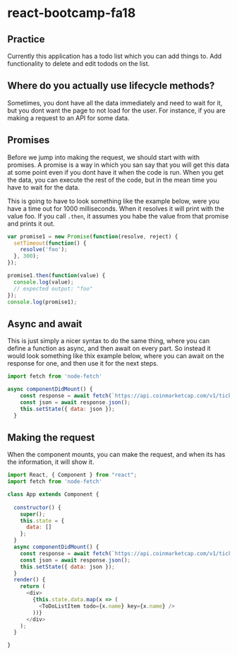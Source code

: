 # react-bootcamp-fa18

## Practice

Currently this application  has a todo list which you can add things to. Add functionality to delete and edit todods on the list. 


## Where do you actually use lifecycle methods?

Sometimes, you dont have all the data immediately and need to wait for it, but you dont want the page to not load for the user. For instance, if you are making a request to an API for some data. 


## Promises

Before we jump into making the request, we should start with with promises. A promise is a way in which you san say that you will get this data at some point even if you dont have it when the code is run. When you get the data, you can execute the rest of the code, but in the mean time you have to wait for the data. 

This is going to have to look something like the example below, were you have a time out for 1000 milliseconds. When it resolves it will print with the value foo. If you call ```.then```, it assumes you habe the value from that promise and prints it out. 

```Javascript 
var promise1 = new Promise(function(resolve, reject) {
  setTimeout(function() { 
    resolve('foo');
  }, 300);
});

promise1.then(function(value) { 
  console.log(value);
  // expected output: "foo"
});
console.log(promise1);
```

## Async and await 

This is just simply a nicer syntax to do the same thing, where you can define a function as async, and then await on every part. So instead it would look something like thix example below, where you can await on the response for one, and then use it for the next steps.   

```Javascript
import fetch from 'node-fetch'

async componentDidMount() {
    const response = await fetch(`https://api.coinmarketcap.com/v1/ticker/?limit=10`);
    const json = await response.json();
    this.setState({ data: json });
  }

```

## Making the request

When the component mounts, you can make the request, and when its has the information, it will show it. 

```Javascript
import React, { Component } from "react";
import fetch from 'node-fetch'

class App extends Component {
  
  constructor() {
    super();
    this.state = {
      data: []
    };
  }
  async componentDidMount() {
    const response = await fetch(`https://api.coinmarketcap.com/v1/ticker/?limit=10`);
    const json = await response.json();
    this.setState({ data: json });
  }
  render() {
    return (
      <div>
        {this.state.data.map(x => (
          <ToDoListItem todo={x.name} key={x.name} />
        ))}
      </div>
    );
  }

}
````


